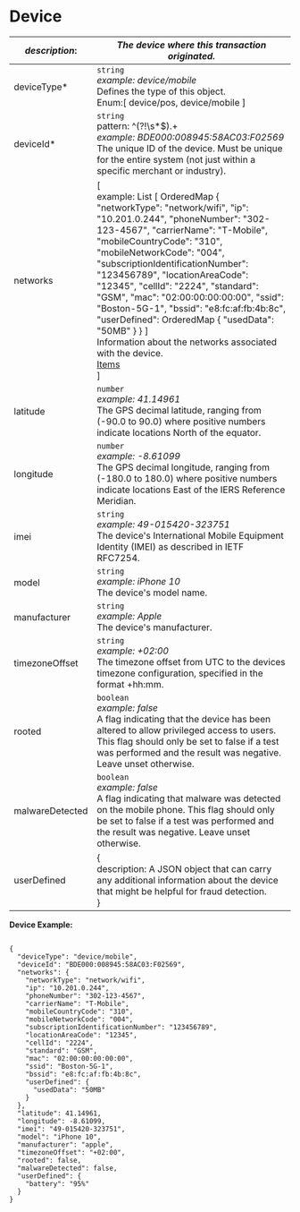 
# Device

| *description*: | *The device where this transaction originated.*|
|----|----|
| deviceType* |    ``` string ```   <br/> *example: device/mobile* <br/>Defines the type of this object. <br/>Enum:[ device/pos, device/mobile ]|
| deviceId* |    ``` string ```   <br/> pattern: ^(?!\s*$).+ <br/> *example: BDE000:008945:58AC03:F02569* <br/>The unique ID of the device. Must be unique for the entire system (not just within a specific merchant or industry).|
| networks |   [ <br/> example: List [ OrderedMap { "networkType": "network/wifi", "ip": "10.201.0.244", "phoneNumber": "302-123-4567", "carrierName": "T-Mobile", "mobileCountryCode": "310", "mobileNetworkCode": "004", "subscriptionIdentificationNumber": "123456789", "locationAreaCode": "12345", "cellId": "2224", "standard": "GSM", "mac": "02:00:00:00:00:00", "ssid": "Boston-5G-1", "bssid": "e8:fc:af:fb:4b:8c", "userDefined": OrderedMap { "usedData": "50MB" } } ] <br/> Information about the networks associated with the device. <br/>  [Items](?path=docs/schemas-md/Items.md) <br/>]|
| latitude |    ``` number ```   <br/> *example: 41.14961* <br/>The GPS decimal latitude, ranging from (-90.0 to 90.0) where positive numbers indicate locations North of the equator.|
| longitude |    ``` number ```  <br/> *example: -8.61099* <br/>The GPS decimal longitude, ranging from (-180.0 to 180.0) where positive numbers indicate locations East of the IERS Reference Meridian.|
| imei |    ``` string ```   <br/> *example: 49-015420-323751* <br/>The device's International Mobile Equipment Identity (IMEI) as described in IETF RFC7254.|
| model |    ``` string ```   <br/> *example: iPhone 10* <br/>The device's model name.|
| manufacturer |    ``` string ```   <br/> *example: Apple* <br/>The device's manufacturer.|
| timezoneOffset | ``` string ```  <br/> *example: +02:00* <br/>The timezone offset from UTC to the devices timezone configuration, specified in the format +hh:mm.|
| rooted | ``` boolean ```  <br/> *example: false* <br/>A flag indicating that the device has been altered to allow privileged access to users. This flag should only be set to false if a test was performed and the result was negative. Leave unset otherwise.|
| malwareDetected | ``` boolean ```  <br/> *example: false* <br/>A flag indicating that malware was detected on the mobile phone. This flag should only be set to false if a test was performed and the result was negative. Leave unset otherwise.|
| userDefined | { <br/> description: A JSON object that can carry any additional information about the device that might be helpful for fraud detection. <br/> 	}|

**Device Example:**

```{r}

{
  "deviceType": "device/mobile",
  "deviceId": "BDE000:008945:58AC03:F02569",
  "networks": {
    "networkType": "network/wifi",
    "ip": "10.201.0.244",
    "phoneNumber": "302-123-4567",
    "carrierName": "T-Mobile",
    "mobileCountryCode": "310",
    "mobileNetworkCode": "004",
    "subscriptionIdentificationNumber": "123456789",
    "locationAreaCode": "12345",
    "cellId": "2224",
    "standard": "GSM",
    "mac": "02:00:00:00:00:00",
    "ssid": "Boston-5G-1",
    "bssid": "e8:fc:af:fb:4b:8c",
    "userDefined": {
      "usedData": "50MB"
    }
  },
  "latitude": 41.14961,
  "longitude": -8.61099,
  "imei": "49-015420-323751",
  "model": "iPhone 10",
  "manufacturer": "apple",
  "timezoneOffset": "+02:00",
  "rooted": false,
  "malwareDetected": false,
  "userDefined": {
    "battery": "95%"
  }
}
```






